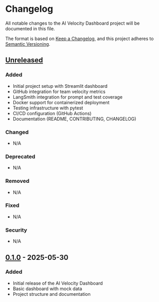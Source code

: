 # Changelog

All notable changes to the AI Velocity Dashboard project will be documented in this file.

The format is based on [Keep a Changelog](https://keepachangelog.com/en/1.0.0/),
and this project adheres to [Semantic Versioning](https://semver.org/spec/v2.0.0.html).

## [Unreleased]

### Added
- Initial project setup with Streamlit dashboard
- GitHub integration for team velocity metrics
- LangSmith integration for prompt and test coverage
- Docker support for containerized deployment
- Testing infrastructure with pytest
- CI/CD configuration (GitHub Actions)
- Documentation (README, CONTRIBUTING, CHANGELOG)

### Changed
- N/A

### Deprecated
- N/A

### Removed
- N/A

### Fixed
- N/A

### Security
- N/A

## [0.1.0] - 2025-05-30

### Added
- Initial release of the AI Velocity Dashboard
- Basic dashboard with mock data
- Project structure and documentation

[Unreleased]: https://github.com/your-org/ai-velocity-dashboard/compare/v0.1.0...HEAD
[0.1.0]: https://github.com/your-org/ai-velocity-dashboard/releases/tag/v0.1.0
